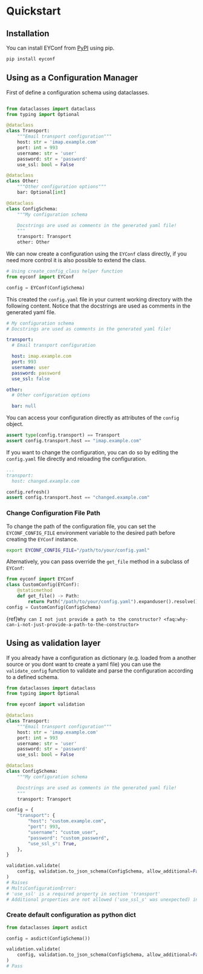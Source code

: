 # Quickstart

## Installation

You can install EYConf from [PyPI](https://pypi.org/project/eyconf/) using pip.

```bash
pip install eyconf
```

## Using as a Configuration Manager

First of define a configuration schema using dataclasses.

```python

from dataclasses import dataclass
from typing import Optional

@dataclass
class Transport:
    """Email transport configuration"""
    host: str = 'imap.example.com'
    port: int = 993
    username: str = 'user'
    password: str = 'password'
    use_ssl: bool = False

@dataclass
class Other:
    """Other configuration options"""
    bar: Optional[int]

@dataclass
class ConfigSchema:
    """My configuration schema

    Docstrings are used as comments in the generated yaml file!
    """
    transport: Transport
    other: Other
```

We can now create a configuration using the `EYConf` class directly, if you need
more control it is also possible to extend the class.

```python
# Using create_config_class helper function
from eyconf import EYConf

config = EYConf(ConfigSchema)
```

This created the `config.yaml` file in your current working directory with the following content. Notice that the
docstrings are used as comments in the generated yaml file.

```yaml
# My configuration schema
# Docstrings are used as comments in the generated yaml file!

transport:
  # Email transport configuration

  host: imap.example.com
  port: 993
  username: user
  password: password
  use_ssl: false

other:
  # Other configuration options

  bar: null
```

You can access your configuration directly as attributes of the `config` object.

```python
assert type(config.transport) == Transport
assert config.transport.host == "imap.example.com"
```

If you want to change the configuration, you can do so by editing the `config.yaml` file directly and reloading the configuration.

```yaml
...
transport:
  host: changed.example.com
```

```python
config.refresh()
assert config.transport.host == "changed.example.com"
```


### Change Configuration File Path

To change the path of the configuration file, you can set the `EYCONF_CONFIG_FILE` environment variable to the desired path before creating the `EYConf` instance.

```bash
export EYCONF_CONFIG_FILE="/path/to/your/config.yaml"
```

Alternatively, you can pass override the `get_file` method in a subclass of `EYConf`:

```python
from eyconf import EYConf
class CustomConfig(EYConf):
    @staticmethod
    def get_file() -> Path:
        return Path("/path/to/your/config.yaml").expanduser().resolve()
config = CustomConfig(ConfigSchema)
```

{ref}`Why can I not just provide a path to the constructor? <faq:why-can-i-not-just-provide-a-path-to-the-constructor>`



## Using as validation layer

If you already have a configuration as dictionary (e.g. loaded from a another source or you dont want to create a yaml file) you can use the `validate_config` function to validate and parse the configuration according to a defined schema.

```python
from dataclasses import dataclass
from typing import Optional

from eyconf import validation

@dataclass
class Transport:
    """Email transport configuration"""
    host: str = 'imap.example.com'
    port: int = 993
    username: str = 'user'
    password: str = 'password'
    use_ssl: bool = False

@dataclass
class ConfigSchema:
    """My configuration schema

    Docstrings are used as comments in the generated yaml file!
    """
    transport: Transport

config = {
    "transport": {
        "host": "custom.example.com",
        "port": 993,
        "username": "custom_user",
        "password": "custom_password",
        "use_ssl_s": True,
    },
}

validation.validate(
    config, validation.to_json_schema(ConfigSchema, allow_additional=False)
)
# Raises
# MultiConfigurationError:
# 'use_ssl' is a required property in section 'transport'
# Additional properties are not allowed ('use_ssl_s' was unexpected) in section 'transport'
```

### Create default configuration as python dict

```python
from dataclasses import asdict

config = asdict(ConfigSchema())

validation.validate(
    config, validation.to_json_schema(ConfigSchema, allow_additional=False)
)
# Pass
```
